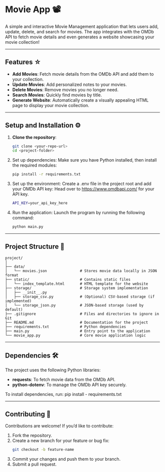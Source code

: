 # Movie App 📽️

A simple and interactive Movie Management application that lets users add, update, delete, and search for movies. The app integrates with the OMDb API to fetch movie details and even generates a website showcasing your movie collection!

---

## Features ☆
- **Add Movies**: Fetch movie details from the OMDb API and add them to your collection.
- **Update Movies**: Add personalized notes to your movies.
- **Delete Movies**: Remove movies you no longer need.
- **Search Movies**: Quickly find movies by title.
- **Generate Website**: Automatically create a visually appealing HTML page to display your movie collection.

---

## Setup and Installation ⚙️

1. **Clone the repository**:
   ```bash
   git clone <your-repo-url>
   cd <project-folder>
   
2. Set up dependencies: Make sure you have Python installed, then install the required modules:
    ```bash
    pip install -r requirements.txt

3. Set up the environment: Create a .env file in the project root and add your OMDb API key:
   Head over to https://www.omdbapi.com/ for your API key.
   ```bash
   API_KEY=your_api_key_here
   
4. Run the application: Launch the program by running the following command:
   ```bash
   python main.py

---

## Project Structure 📂

```
project/
│
├── data/
│   └── movies.json               # Stores movie data locally in JSON format
├── static/                       # Contains static files
│   └── index_template.html       # HTML template for the website
├── storage/                      # Storage system implementation
│   ├── __init__.py
│   ├── storage_csv.py            # (Optional) CSV-based storage (if implemented)
│   └── storage_json.py           # JSON-based storage (used by default)
├── .gitignore                    # Files and directories to ignore in Git
├── README.md                     # Documentation for the project
├── requirements.txt              # Python dependencies
├── main.py                       # Entry point to the application
└── movie_app.py                  # Core movie application logic
```
  

---

## Dependencies 🛠️

The project uses the following Python libraries:

- **requests**: To fetch movie data from the OMDb API.
- **python-dotenv**: To manage the OMDb API key securely.

To install dependencies, run: pip install - requirements.txt

---
## Contributing 🤝

Contributions are welcome! If you’d like to contribute:

1. Fork the repository.
2. Create a new branch for your feature or bug fix:
   ```bash
   git checkout -b feature-name

3. Commit your changes and push them to your branch.
4. Submit a pull request.

